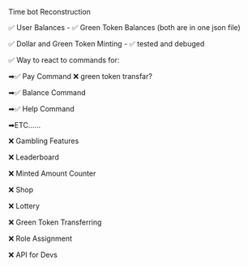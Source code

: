 Time bot
Reconstruction

✅ User Balances - ✅ Green Token Balances
(both are in one json file)

✅ Dollar and Green Token Minting - ✅ tested and debuged

✅ Way to react to commands for:

➡✅ Pay Command  ❌ green token transfar?

➡✅ Balance Command 

➡✅ Help Command

➡ETC......

❌ Gambling Features

❌ Leaderboard

❌ Minted Amount Counter

❌ Shop

❌ Lottery

❌ Green Token Transferring

❌ Role Assignment

❌ API for Devs
